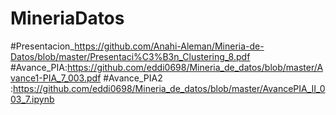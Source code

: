 # MineriaDatos

#Presentacion_https://github.com/Anahi-Aleman/Mineria-de-Datos/blob/master/Presentaci%C3%B3n_Clustering_8.pdf
#Avance_PIA:https://github.com/eddi0698/Mineria_de_datos/blob/master/Avance1-PIA_7_003.pdf
#Avance_PIA2 :https://github.com/eddi0698/Mineria_de_datos/blob/master/AvancePIA_II_003_7.ipynb
